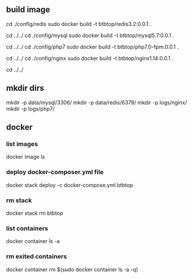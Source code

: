 ## build image 
cd ./config/redis
sudo docker build -t btbtop/redis3.2:0.0.1 .

cd ../../
cd ./config/mysql
sudo docker build -t btbtop/mysql5.7:0.0.1 .


cd ../../
cd ./config/php7
sudo docker build -t btbtop/php7.0-fpm:0.0.1 .

cd ../../
cd ./config/nginx
sudo docker build -t btbtop/nginx1.14:0.0.1 .

cd ../../

## mkdir dirs

mkdir -p data/mysql/3306/
mkdir -p data/redis/6379/
mkdir -p logs/nginx/
mkdir -p logs/php7/

## docker
### list images
docker image ls  

### deploy docker-composer.yml file
docker stack deploy -c docker-compose.yml btbtop

### rm stack
docker stack rm btbtop

### list containers
docker container ls -a   

### rm exited containers
docker container rm $(sudo docker container ls -a -q)   

